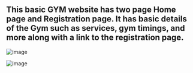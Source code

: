 <h2>This basic GYM website has two page Home page and Registration page. It has basic details of the 
Gym such as services, gym timings, and more along with a link to the registration page.</h2>

![image](https://github.com/yusuftechx/Mini-Project-Gym-Demo/assets/56741289/7aad3b99-09aa-43bc-b8c9-ca254948c963)

![image](https://github.com/yusuftechx/Mini-Project-Gym-Demo/assets/56741289/84792202-3c5a-4388-b86b-90ded2f3310d)

